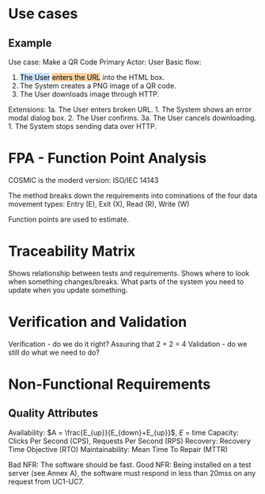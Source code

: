 # Use cases
## Example
Use case: Make a QR Code
Primary Actor: User
Basic flow:
1. <mark style="background: #ADCCFFA6;">The User</mark> <mark style="background: #FFB86CA6;">enters the URL</mark> into the HTML box.
2. The System creates a PNG image of a QR code.
3. The User downloads image through HTTP.

Extensions:
	1a. The User enters broken URL.
		1. The System shows an error modal dialog box.
		2. The User confirms.
	3a. The User cancels downloading.
		1. The System stops sending data over HTTP.

# FPA - Function Point Analysis
COSMIC is the moderd version: ISO/IEC 14143

The method breaks down the requirements into cominations of the four data movement types: Entry (E), Exit (X), Read (R), Write (W)

Function points are used to estimate.

# Traceability Matrix
Shows relationship between tests and requirements.
Shows where to look when something changes/breaks. What parts of the system you need to update when you update something.

# Verification and Validation
Verification - do we do it right? Assuring that 2 + 2 = 4
Validation - do we still do what we need to do?
# Non-Functional Requirements
## Quality Attributes
Availability: $A = \frac{E_{up}}{E_{down}+E_{up}}$, $E$ = time
Capacity: Clicks Per Second (CPS), Requests Per Second (RPS)
Recovery: Recovery Time Objective (RTO)
Maintainability: Mean Time To Repair (MTTR)

 Bad NFR:
 The software should be fast.
 Good NFR:
 Being installed on a test server (see Annex A), the software must
 respond in less than 20mss on any request from UC1-UC7.